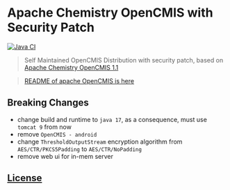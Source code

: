 # Apache Chemistry OpenCMIS with Security Patch

[![Java CI](https://github.com/Soontao/OpenCMIS/actions/workflows/java.yaml/badge.svg)](https://github.com/Soontao/OpenCMIS/actions/workflows/java.yaml)

> Self Maintained OpenCMIS Distribution with security patch, based on [Apache Chemistry OpenCMIS 1.1](https://chemistry.apache.org/java/opencmis.html)

> [README of apache OpenCMIS is here](./README.Apache.txt)

## Breaking Changes

- change build and runtime to `java 17`, as a consequence, must use `tomcat 9` from now
- remove `OpenCMIS - android`
- change `ThresholdOutputStream` encryption algorithm from `AES/CTR/PKCS5Padding` to `AES/CTR/NoPadding` 
- remove web ui for in-mem server

## [License](./LICENSE)
